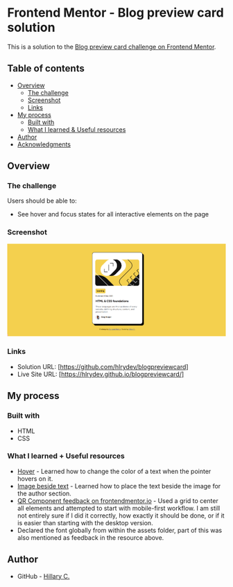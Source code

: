 # Frontend Mentor - Blog preview card solution

This is a solution to the [Blog preview card challenge on Frontend Mentor](https://www.frontendmentor.io/challenges/blog-preview-card-ckPaj01IcS). 

## Table of contents

- [Overview](#overview)
  - [The challenge](#the-challenge)
  - [Screenshot](#screenshot)
  - [Links](#links)
- [My process](#my-process)
  - [Built with](#built-with)
  - [What I learned & Useful resources](#what-i-learned)
- [Author](#author)
- [Acknowledgments](#acknowledgments)

## Overview

### The challenge

Users should be able to:

- See hover and focus states for all interactive elements on the page

### Screenshot

![](./screenshot.png)

### Links

- Solution URL: [https://github.com/hlrydev/blogpreviewcard]
- Live Site URL: [https://hlrydev.github.io/blogpreviewcard/]

## My process

### Built with

- HTML
- CSS

### What I learned + Useful resources

- [Hover](https://www.w3schools.com/cssref/sel_hover.php) - Learned how to change the color of a text when the pointer hovers on it. 
- [Image beside text](https://www.shecodes.io/athena/37856-how-to-move-text-to-the-right-side-of-an-image-with-css#:~:text=In%20this%20example%2C%20float%3A%20left,right%20side%20of%20the%20image) - Learned how to place the text beside the image for the author section. 
- [QR Component feedback on frontendmentor.io](https://www.frontendmentor.io/solutions/qr-code-component-with-css-5PakVqgsg3) - Used a grid to center all elements and attempted to start with mobile-first workflow. I am still not entirely sure if I did it correctly, how exactly it should be done, or if it is easier than starting with the desktop version. 
- Declared the font globally from within the assets folder, part of this was also mentioned as feedback in the resource above.


## Author

- GitHub - [Hillary C.](https://github.com/hlrydev)
